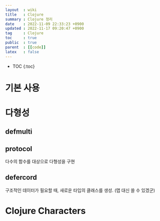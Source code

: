 ```yaml
---
layout  : wiki
title   : Clojure
summary : Clojure 정리
date    : 2022-11-09 22:33:23 +0900
updated : 2022-11-17 09:20:47 +0900
tag     : Clojure
toc     : true
public  : true
parent  : [[code]]
latex   : false
---
```

* TOC
{:toc}

# 기본 사용
# 다형성
## defmulti
## protocol
다수의 함수를 대상으로 다형성을 구현
## defercord
구조적인 데이터가 필요할 때, 새로운 타입의 클래스를 생성. (맵 대신 쓸 수 있겠군)
# Clojure Characters
